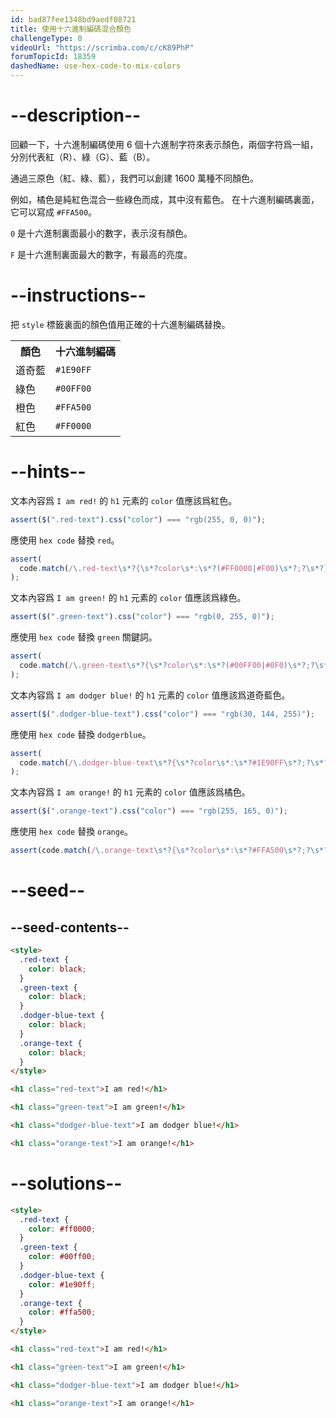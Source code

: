 ```yaml
---
id: bad87fee1348bd9aedf08721
title: 使用十六進制編碼混合顏色
challengeType: 0
videoUrl: "https://scrimba.com/c/cK89PhP"
forumTopicId: 18359
dashedName: use-hex-code-to-mix-colors
---
```


# --description--

回顧一下，十六進制編碼使用 6 個十六進制字符來表示顏色，兩個字符爲一組，分別代表紅（R）、綠（G）、藍（B）。

通過三原色（紅、綠、藍），我們可以創建 1600 萬種不同顏色。

例如，橘色是純紅色混合一些綠色而成，其中沒有藍色。 在十六進制編碼裏面，它可以寫成 `#FFA500`。

`0` 是十六進制裏面最小的數字，表示沒有顏色。

`F` 是十六進制裏面最大的數字，有最高的亮度。

# --instructions--

把 `style` 標籤裏面的顏色值用正確的十六進制編碼替換。

<table class='table table-striped'><tbody><tr><th>顏色</th><th>十六進制編碼</th></tr><tr><td>道奇藍</td><td><code>#1E90FF</code></td></tr><tr><td>綠色</td><td><code>#00FF00</code></td></tr><tr><td>橙色</td><td><code>#FFA500</code></td></tr><tr><td>紅色</td><td><code>#FF0000</code></td></tr></tbody></table>

# --hints--

文本內容爲 `I am red!` 的 `h1` 元素的 `color` 值應該爲紅色。

```js
assert($(".red-text").css("color") === "rgb(255, 0, 0)");
```

應使用 `hex code` 替換 `red`。

```js
assert(
  code.match(/\.red-text\s*?{\s*?color\s*:\s*?(#FF0000|#F00)\s*?;?\s*?}/gi)
);
```

文本內容爲 `I am green!` 的 `h1` 元素的 `color` 值應該爲綠色。

```js
assert($(".green-text").css("color") === "rgb(0, 255, 0)");
```

應使用 `hex code` 替換 `green` 關鍵詞。

```js
assert(
  code.match(/\.green-text\s*?{\s*?color\s*:\s*?(#00FF00|#0F0)\s*?;?\s*?}/gi)
);
```

文本內容爲 `I am dodger blue!` 的 `h1` 元素的 `color` 值應該爲道奇藍色。

```js
assert($(".dodger-blue-text").css("color") === "rgb(30, 144, 255)");
```

應使用 `hex code` 替換 `dodgerblue`。

```js
assert(
  code.match(/\.dodger-blue-text\s*?{\s*?color\s*:\s*?#1E90FF\s*?;?\s*?}/gi)
);
```

文本內容爲 `I am orange!` 的 `h1` 元素的 `color` 值應該爲橘色。

```js
assert($(".orange-text").css("color") === "rgb(255, 165, 0)");
```

應使用 `hex code` 替換 `orange`。

```js
assert(code.match(/\.orange-text\s*?{\s*?color\s*:\s*?#FFA500\s*?;?\s*?}/gi));
```

# --seed--

## --seed-contents--

```html
<style>
  .red-text {
    color: black;
  }
  .green-text {
    color: black;
  }
  .dodger-blue-text {
    color: black;
  }
  .orange-text {
    color: black;
  }
</style>

<h1 class="red-text">I am red!</h1>

<h1 class="green-text">I am green!</h1>

<h1 class="dodger-blue-text">I am dodger blue!</h1>

<h1 class="orange-text">I am orange!</h1>
```

# --solutions--

```html
<style>
  .red-text {
    color: #ff0000;
  }
  .green-text {
    color: #00ff00;
  }
  .dodger-blue-text {
    color: #1e90ff;
  }
  .orange-text {
    color: #ffa500;
  }
</style>

<h1 class="red-text">I am red!</h1>

<h1 class="green-text">I am green!</h1>

<h1 class="dodger-blue-text">I am dodger blue!</h1>

<h1 class="orange-text">I am orange!</h1>
```
